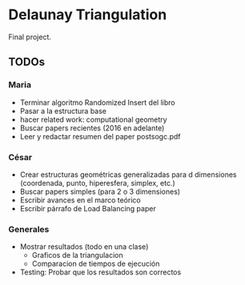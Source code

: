 # Delaunay Triangulation

Final project.


## TODOs

### Maria

- Terminar algoritmo Randomized Insert del libro
- Pasar a la estructura base
- hacer related work: computational geometry
- Buscar papers recientes (2016 en adelante)
- Leer y redactar resumen del paper postsogc.pdf

### César

- Crear estructuras geométricas generalizadas para d dimensiones (coordenada, punto, hiperesfera, simplex, etc.)
- Buscar papers simples (para 2 o 3 dimensiones)
- Escribir avances en el marco teórico
- Escribir párrafo de Load Balancing paper

### Generales

- Mostrar resultados (todo en una clase)
  - Graficos de la triangulacion
  - Comparacion de tiempos de ejecución
- Testing: Probar que los resultados son correctos
